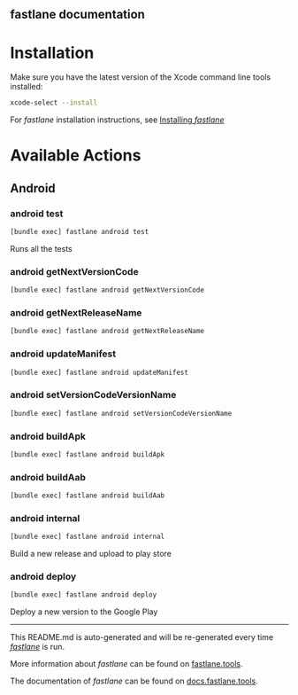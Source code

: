 fastlane documentation
----

# Installation

Make sure you have the latest version of the Xcode command line tools installed:

```sh
xcode-select --install
```

For _fastlane_ installation instructions, see [Installing _fastlane_](https://docs.fastlane.tools/#installing-fastlane)

# Available Actions

## Android

### android test

```sh
[bundle exec] fastlane android test
```

Runs all the tests

### android getNextVersionCode

```sh
[bundle exec] fastlane android getNextVersionCode
```



### android getNextReleaseName

```sh
[bundle exec] fastlane android getNextReleaseName
```



### android updateManifest

```sh
[bundle exec] fastlane android updateManifest
```



### android setVersionCodeVersionName

```sh
[bundle exec] fastlane android setVersionCodeVersionName
```



### android buildApk

```sh
[bundle exec] fastlane android buildApk
```



### android buildAab

```sh
[bundle exec] fastlane android buildAab
```



### android internal

```sh
[bundle exec] fastlane android internal
```

Build a new release and upload to play store

### android deploy

```sh
[bundle exec] fastlane android deploy
```

Deploy a new version to the Google Play

----

This README.md is auto-generated and will be re-generated every time [_fastlane_](https://fastlane.tools) is run.

More information about _fastlane_ can be found on [fastlane.tools](https://fastlane.tools).

The documentation of _fastlane_ can be found on [docs.fastlane.tools](https://docs.fastlane.tools).
